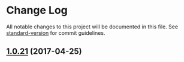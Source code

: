 # Change Log

All notable changes to this project will be documented in this file. See [standard-version](https://github.com/conventional-changelog/standard-version) for commit guidelines.

<a name="1.0.21"></a>
## [1.0.21](https://github.com/CrazySquirrel/ViewAbility/compare/v1.0.20...v1.0.21) (2017-04-25)
